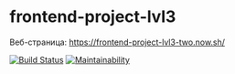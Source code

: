 # frontend-project-lvl3

Веб-страница: https://frontend-project-lvl3-two.now.sh/

[![Build Status](https://travis-ci.org/Lev93/frontend-project-lvl3.svg?branch=master)](https://travis-ci.org/Lev93/frontend-project-lvl3)
[![Maintainability](https://api.codeclimate.com/v1/badges/02384293d39e6cb23a87/maintainability)](https://codeclimate.com/github/Lev93/frontend-project-lvl3/maintainability)